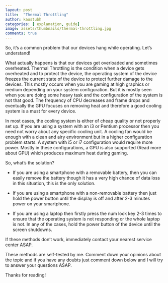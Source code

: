 ```yaml
---
layout: post
title:  "Thermal Throttling"
author: kaustubh
categories: [ explanation, guide]
image: assets/thumbnails/thermal-throttling.jpg
comments: true
---
```


So, it’s a common problem that our devices hang while operating.
Let’s understand! 

What actually happens is that our devices get overloaded and sometimes overheated.
Thermal Throttling is the condition when a device gets overheated and to protect the device, the operating system of the device freezes the current state of the device to protect further damage to the devices. This mostly occurs when you are gaming at high graphics or medium depending on your system configuration. But it is mostly seen when you are doing some heavy task and the configuration of the system is not that good.
The frequency of CPU decreases and frame drops and eventually the GPU focuses on removing heat and therefore a good cooling system is a must for every device.

In most cases, the cooling system is either of cheap quality or not properly set up. If you are using a system with an i3 or Pentium processor then you need not worry about any specific cooling unit. A cooling fan would be enough with a clean and airy environment but in a higher configuration problem starts. A system with i5 or i7 configuration would require more power. Mostly in these configurations, a GPU is also supported (Read more about GPU) which produces maximum heat during gaming.

So, what’s the solution?

- If you are using a smartphone with a removable battery, then you can easily remove the battery though it has a very high chance of data loss in this situation, this is the only solution.

- If you are using a smartphone with a non-removable battery then just hold the power button until the display is off and after 2-3 minutes power on your smartphone.

- If you are using a laptop then firstly press the num lock key 2-3 times to ensure that the operating system is not responding or the whole laptop is not. In any of the cases, hold the power button of the device until the screen shutdowns.

If these methods don’t work, immediately contact your nearest service center ASAP.

These methods are self-tested by me. Comment down your opinions about the topic and if you have any doubts just comment down below and I will try to answer your questions ASAP.

Thanks for reading!
